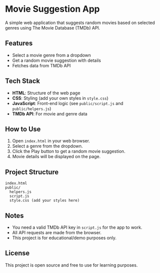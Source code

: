 # Movie Suggestion App

A simple web application that suggests random movies based on selected genres using The Movie Database (TMDb) API.

## Features
- Select a movie genre from a dropdown
- Get a random movie suggestion with details
- Fetches data from TMDb API

## Tech Stack
- **HTML**: Structure of the web page
- **CSS**: Styling (add your own styles in `style.css`)
- **JavaScript**: Front-end logic (see `public/script.js` and `public/helpers.js`)
- **TMDb API**: For movie and genre data

## How to Use
1. Open `index.html` in your web browser.
2. Select a genre from the dropdown.
3. Click the Play button to get a random movie suggestion.
4. Movie details will be displayed on the page.

## Project Structure
```
index.html
public/
  helpers.js
  script.js
  style.css (add your styles here)
```

## Notes
- You need a valid TMDb API key in `script.js` for the app to work.
- All API requests are made from the browser.
- This project is for educational/demo purposes only.

## License
This project is open source and free to use for learning purposes.
